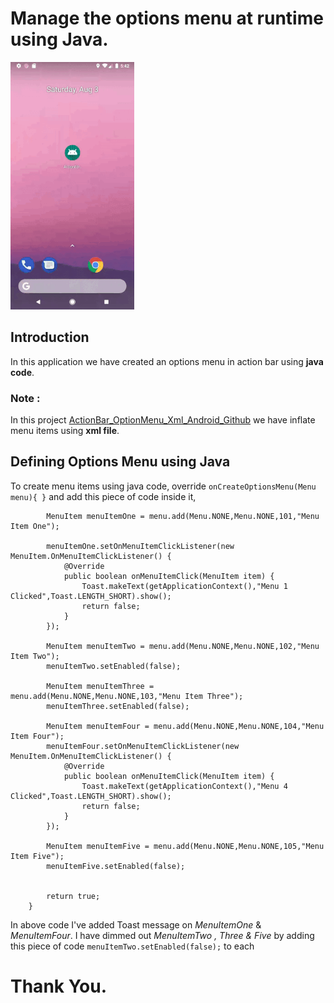# Manage the options menu at runtime using Java.

![](ActionBar_OptionMenu_Java_RunTime_Android_Github_gif.gif)

## Introduction

In this application we have created an options menu in action bar using **java code**.

### Note : 

In this project [ActionBar_OptionMenu_Xml_Android_Github](https://github.com/amansharma-dev/ActionBar_OptionMenu_Xml_Android_Github/ "ActionBar_OptionMenu_Xml_Android_Github.") we have inflate menu items using **xml file**.

## Defining Options Menu using Java

To create menu items using java code, override `onCreateOptionsMenu(Menu menu){ }` and add this piece of code inside it, 

```
        MenuItem menuItemOne = menu.add(Menu.NONE,Menu.NONE,101,"Menu Item One");

        menuItemOne.setOnMenuItemClickListener(new MenuItem.OnMenuItemClickListener() {
            @Override
            public boolean onMenuItemClick(MenuItem item) {
                Toast.makeText(getApplicationContext(),"Menu 1 Clicked",Toast.LENGTH_SHORT).show();
                return false;
            }
        });

        MenuItem menuItemTwo = menu.add(Menu.NONE,Menu.NONE,102,"Menu Item Two");
        menuItemTwo.setEnabled(false);

        MenuItem menuItemThree = menu.add(Menu.NONE,Menu.NONE,103,"Menu Item Three");
        menuItemThree.setEnabled(false);

        MenuItem menuItemFour = menu.add(Menu.NONE,Menu.NONE,104,"Menu Item Four");
        menuItemFour.setOnMenuItemClickListener(new MenuItem.OnMenuItemClickListener() {
            @Override
            public boolean onMenuItemClick(MenuItem item) {
                Toast.makeText(getApplicationContext(),"Menu 4 Clicked",Toast.LENGTH_SHORT).show();
                return false;
            }
        });

        MenuItem menuItemFive = menu.add(Menu.NONE,Menu.NONE,105,"Menu Item Five");
        menuItemFive.setEnabled(false);


        return true;
    }
```

In above code I've added Toast message on *MenuItemOne* & *MenuItemFour*. I have dimmed out *MenuItemTwo , Three & Five* by adding this piece of code `menuItemTwo.setEnabled(false);` to each 

# Thank You.


